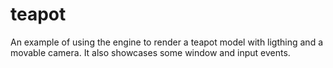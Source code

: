 # teapot

An example of using the engine to render a teapot model with ligthing and a movable camera. It also showcases some
window and input events.
